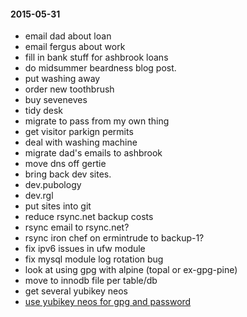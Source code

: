 #### 2015-05-31 ####

- email dad about loan
- email fergus about work
- fill in bank stuff for ashbrook loans
- do midsummer beardness blog post.
- put washing away
- order new toothbrush
- buy seveneves
- tidy desk
- migrate to pass from my own thing
- get visitor parkign permits
- deal with washing machine
- migrate dad's emails to ashbrook
- move dns off gertie
- bring back dev sites.
- dev.pubology
- dev.rgl
- put sites into git
- reduce rsync.net backup costs
- rsync email to rsync.net?
- rsync iron chef on ermintrude to backup-1?
- fix ipv6 issues in ufw module
- fix mysql module log rotation bug
- look at using gpg with alpine (topal or ex-gpg-pine)
- move to innodb file per table/db
- get several yubikey neos
- [use yubikey neos for gpg and password](http://viccuad.me/blog/secure-yourself-part-1-airgapped-computer-and-GPG-smartcards/) 
